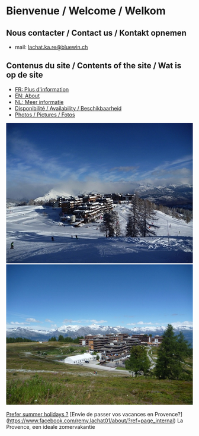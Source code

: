 <link rel="shortcut icon" type="image/png" href="/favicon.png">

# Bienvenue / Welcome / Welkom

## Nous contacter / Contact us / Kontakt opnemen

- mail: [lachat.ka.re@bluewin.ch](lachat.ka.re@bluewin.ch)

## Contenus du site / Contents of the site / Wat is op de site

- [FR: Plus d'information](about_fr.md)
- [EN: About](about_en.md)
- [NL: Meer informatie](about_nl.md)
- [Disponibilité / Availability / Beschikbaarheid](agenda.md)
- [Photos / Pictures / Fotos](images.md)

![Thyon en hiver](images/thyon_hiver.jpg)
![Thyon en été](images/thyon_ete.jpg)

[Prefer summer holidays ?](https://www.facebook.com/remy.lachat01/about/?ref=page_internal)
[Envie de passer vos vacances en Provence?]
(https://www.facebook.com/remy.lachat01/about/?ref=page_internal)
La Provence, een ideale zomervakantie
<!--stackedit_data:
eyJoaXN0b3J5IjpbMTA4MTk2NjQxNCwtMTQ4NjExNDAwNSwxNz
M4MjY4MTQsLTE3NDUxNzQ4MjhdfQ==
-->